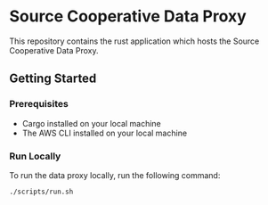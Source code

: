 # Source Cooperative Data Proxy

This repository contains the rust application which hosts the Source Cooperative Data Proxy.

## Getting Started

### Prerequisites

- Cargo installed on your local machine
- The AWS CLI installed on your local machine

### Run Locally

To run the data proxy locally, run the following command:

```
./scripts/run.sh
```
